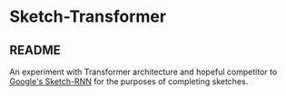 # Sketch-Transformer

## README

An experiment with Transformer architecture and hopeful competitor to
[Google's Sketch-RNN](https://github.com/magenta/magenta/tree/main/magenta/models/sketch_rnn) for the purposes of completing sketches.
